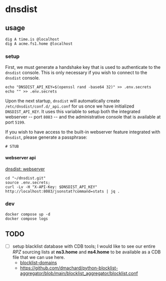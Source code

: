 
# dnsdist

## usage

```shell
dig A time.is @localhost
dig A acme.fs1.home @localhost
```

### setup

First, we must generate a handshake key that is used to 
authenticate to the `dnsdist` console. This is only 
necessary if you wish to connect to the `dnsdist` console.

```shell
echo "DNSDIST_API_KEY=$(openssl rand -base64 32)" >> .env.secrets
echo "" >> .env.secrets
```

Upon the next startup, `dnsdist` will automatically create 
`/etc/dnsdist/conf.d/_api.conf` for us once we have 
initialized `DNSDIST_API_KEY`. It uses this variable to
setup both the integrated webserver -- port `8083` -- and 
the administrative console that is available at port `5199`.

If you wish to have access to the built-in webserver feature
integrated with `dnsdist`, please generate a passphrase:

```shell
# STUB
```

#### webserver api

[dnsdist: webserver](https://dnsdist.org/guides/webserver.html)

```shell
cd "~/dnsdist.git"
source .env.secrets;
curl -Lv -H "X-API-Key: $DNSDIST_API_KEY" http://localhost:8083/jsonstat?command=stats | jq .
```

### dev

```shell
docker compose up -d
docker compose logs
```

## TODO

- [ ] setup blacklist database with CDB tools; I would like to see 
our entire *RPZ* sourcing lists at **ns3.home** and **ns4.home** to
be available as a CDB file that we can use here.
  * [blocklist-domains](https://github.com/dmachard/blocklist-domains)
  * <https://github.com/dmachard/python-blocklist-aggregator/blob/main/blocklist_aggregator/blocklist.conf>

